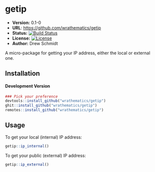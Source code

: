 # getip 

* **Version:** 0.1-0
* **URL**: https://github.com/wrathematics/getip
* **Status:** [![Build Status](https://travis-ci.org/wrathematics/getip.png)](https://travis-ci.org/wrathematics/getip)
* **License:** [![License](http://img.shields.io/badge/license-BSD%202--Clause-orange.svg?style=flat)](http://opensource.org/licenses/BSD-2-Clause)
* **Author:** Drew Schmidt

A micro-package for getting your IP address, either the local or external one.

## Installation

<!-- #### Stable Version
```r
install.packages("getip")
``` -->

#### Development Version
```r
### Pick your preference
devtools::install_github("wrathematics/getip")
ghit::install_github("wrathematics/getip")
remotes::install_github("wrathematics/getip")
```



## Usage

To get your local (internal) IP address:

```r
getip::ip_internal()
```

To get your public (external) IP address:

```r
getip::ip_external()
```

